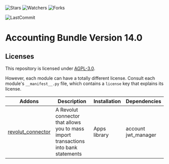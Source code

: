 ![Stars](https://img.shields.io/github/stars/nymtech-odoo/accounting?style=social)
![Watchers](https://img.shields.io/github/watchers/nymtech-odoo/accounting?style=social)
![Forks](https://img.shields.io/github/forks/nymtech-odoo/accounting?style=social)

![LastCommit](https://img.shields.io/github/last-commit/nymtech-odoo/accounting?color=green)



# Accounting Bundle Version 14.0

## Licenses

This repository is licensed under [AGPL-3.0](LICENSE).

However, each module can have a totally different license. Consult each module's `__manifest__.py` file, which contains a `license` key
that explains its license.


| Addons                                                                     | Description                                                                               | Installation         | Dependencies            |
|----------------------------------------------------------------------------|-------------------------------------------------------------------------------------------|----------------------|-------------------------|
| [revolut_connector](revolut_connector)                                    | A Revolut connector that allows you to mass import transactions into bank statements<br/> | Apps library         | account<br/>jwt_manager |

